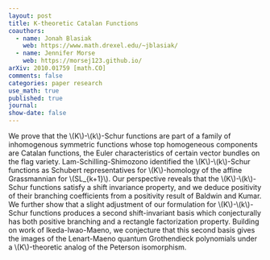```yaml
---
layout: post
title: K-theoretic Catalan Functions
coauthors: 
  - name: Jonah Blasiak
    web: https://www.math.drexel.edu/~jblasiak/
  - name: Jennifer Morse
    web: https://morsej123.github.io/
arXiv: 2010.01759 [math.CO]
comments: false
categories: paper research
use_math: true
published: true
journal: 
show-date: false
---
```

We prove that the \\(K\\)-\\(k\\)-Schur functions are part of a family of inhomogenous symmetric functions whose top homogeneous components are Catalan functions, the Euler characteristics of certain vector bundles on the flag variety. Lam-Schilling-Shimozono identified the \\(K\\)-\\(k\\)-Schur functions as Schubert representatives for \\(K\\)-homology of the affine Grassmannian for \\(SL_{k+1}\\). Our perspective reveals that the \\(K\\)-\\(k\\)-Schur functions satisfy a shift invariance property, and we deduce positivity of their branching coefficients from a positivity result of Baldwin and Kumar. We further show that a slight adjustment of our formulation for \\(K\\)-\\(k\\)-Schur functions produces a second shift-invariant basis which conjecturally has both positive branching and a rectangle factorization property. Building on work of Ikeda-Iwao-Maeno, we conjecture that this second basis gives the images of the Lenart-Maeno quantum Grothendieck polynomials under a \\(K\\)-theoretic analog of the Peterson isomorphism. 
